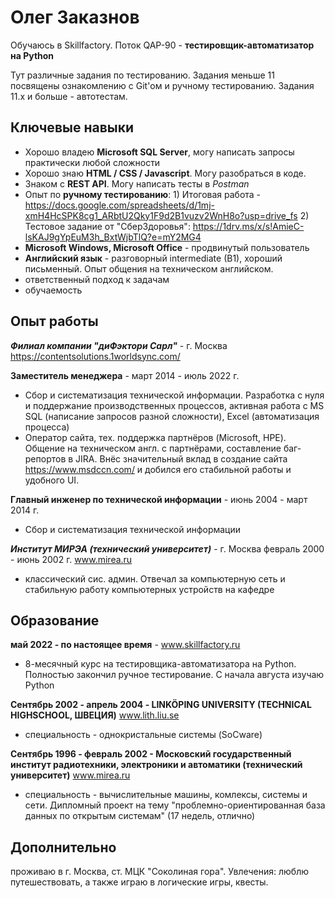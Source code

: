 # Олег Заказнов
Обучаюсь в Skillfactory. Поток QAP-90 - **тестировщик-автоматизатор на Python**

Тут различные задания по тестированию. Задания меньше 11 посвящены ознакомлению с Git'ом и ручному тестированию. Задания 11.х и больше - автотестам.

## Ключевые навыки
- Хорошо владею **Microsoft SQL Server**, могу написать запросы практически любой сложности
- Хорошо знаю **HTML / CSS / Javascript**. Могу разобраться в коде.
- Знаком с **REST API**. Могу написать тесты в *Postman*
- Опыт по **ручному тестированию**: 1) Итоговая работа - https://docs.google.com/spreadsheets/d/1mj-xmH4HcSPK8cg1_ARbtU2Qky1F9d2B1vuzv2WnH8o?usp=drive_fs 2) Тестовое задание от "СберЗдоровья": https://1drv.ms/x/s!AmieC-lsKAJ9gYpEuM3h_BxtWjbTlQ?e=mY2MG4
- **Microsoft Windows, Microsoft Office** - продвинутый пользователь
- **Английский язык** - разговорный intermediate (B1), хороший письменный. Опыт общения на техническом английском.
- ответственный подход к задачам
- обучаемость

## Опыт работы
_**Филиал компании "диФэктори Сарл"**_ - г. Москва
https://contentsolutions.1worldsync.com/

**Заместитель менеджера** - март 2014 - июль 2022 г.
- Сбор и систематизация технической информации. Разработка с нуля и поддержание производственных процессов, активная работа с MS SQL (написание запросов разной сложности), Excel (автоматизация процесса)
- Оператор сайта, тех. поддержка партнёров (Microsoft, HPE). Общение на техническом англ. с партнёрами, составление баг-репортов в JIRA. Внёс значительный вклад в создание сайта https://www.msdccn.com/ и добился его стабильной работы и удобного UI.

**Главный инженер по технической информации** - июнь 2004 - март 2014 г.
- Сбор и систематизация технической информации

_**Институт МИРЭА (технический университет)**_ - г. Москва февраль 2000 - июнь 2002 г.
www.mirea.ru
- классический сис. админ. Отвечал за компьютерную сеть и стабильную работу компьютерных устройств на кафедре

## Образование
**май 2022 - по настоящее время** - www.skillfactory.ru
- 8-месячный курс на тестировщика-автоматизатора на Python. Полностью закончил ручное тестирование. С начала августа изучаю Python

**Сентябрь 2002 - апрель 2004 - LINKÖPING UNIVERSITY (TECHNICAL HIGHSCHOOL, ШВЕЦИЯ)** www.lith.liu.se
- специальность - однокристальные системы (SoCware)

**Сентябрь 1996 - февраль 2002 - Московский государственный институт радиотехники, электроники и автоматики (технический университет)** www.mirea.ru
- специальность - вычислительные машины, комлексы, системы и сети. Дипломный проект на тему "проблемно-ориентированная база данных по открытым системам" (17 недель, отлично)

## Дополнительно
проживаю в г. Москва, ст. МЦК "Соколиная гора". Увлечения: люблю путешествовать, а также играю в логические игры, квесты.
